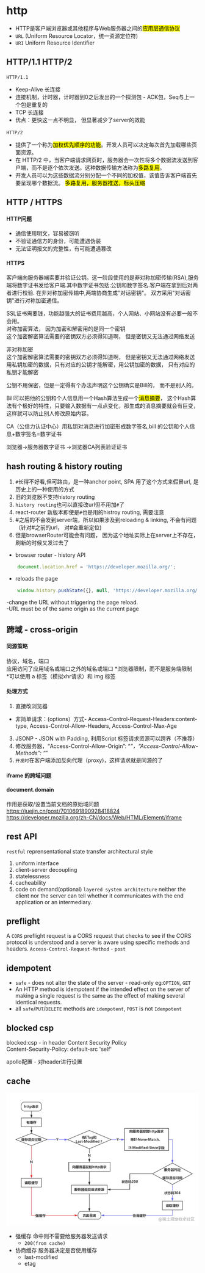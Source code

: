 # http

- HTTP是客户端浏览器或其他程序与Web服务器之间的<mark>应用层通信协议</mark>  
- `URL` (Uniform Resource Locator，统一资源定位符)  
- `URI` Uniform Resource Identifier

## HTTP/1.1 HTTP/2
`HTTP/1.1` <br>
- Keep-Alive 长连接<br>
- 连接机制，计时器，计时器到0之后发出的一个探测包 - ACK包，Seq与上一个包是重复的<br>
- TCP 长连接<br>
- 优点：更快这一点不明显， 但显著减少了server的效能<br>

`HTTP/2` 
- 提供了一个称为<mark>加权优先顺序的功能</mark>。开发人员可以决定每次首先加载哪些页面资源。
- 在 HTTP/2 中，当客户端请求网页时，服务器会一次性将多个数据流发送到客户端，而不是逐个依次发送。这种数据传输方法称为<mark>多路复用</mark>。
- 开发人员可以为这些数据流分别分配一个不同的加权值，该值告诉客户端首先要呈现哪个数据流。
<mark>多路复用，服务器推送，标头压缩</mark>

## HTTP / HTTPS
#### HTTP问题
- 通信使用明文，容易被窃听
- 不验证通信方的身份，可能遭遇伪装
- 无法证明报文的完整性，有可能遭遇篡改  

#### HTTPS
客户端向服务器端索要并验证公钥。这一阶段使用的是非对称加密传输(RSA),服务端将数字证书发给客户端.其中数字证书包括:公钥和数字签名.客户端在拿到后对两者进行校验.
在非对称加密传输中,两端协商生成"对话密钥"。
双方采用"对话密钥"进行对称加密通信。  

SSL证书需要钱，功能越强大的证书费用越高，个人网站、小网站没有必要一般不会用。  
对称加密算法， 因为加密和解密用的是同一个密钥  
这个加密解密算法需要的密钥双方必须得知道啊， 但是密钥又无法通过网络发送  

非对称加密  
这个加密解密算法需要的密钥双方必须得知道啊， 但是密钥又无法通过网络发送  
用私钥加密的数据，只有对应的公钥才能解密，用公钥加密的数据， 只有对应的私钥才能解密  

公钥不用保密，但是一定得有个办法声明这个公钥确实是Bill的， 而不是别人的。  

 Bill可以把他的公钥和个人信息用一个Hash算法生成一个<mark>消息摘要</mark>， 这个Hash算法有个极好的特性，只要输入数据有一点点变化，那生成的消息摘要就会有巨变，这样就可以防止别人修改原始内容。  

CA（公信力认证中心）用私钥对消息进行加密形成数字签名,bill 的公钥和个人信息+数字签名=数字证书  

浏览器->服务器数字证书 ->浏览器CA列表验证证书


## hash routing & history routing
1. `#`长得不好看,但可路由，是一种anchor point, SPA 用了这个方式来假冒url, 是历史上的一种使用的方式  
2. 旧的浏览器不支持history routing
3. `history routing`也可以直接改url但不用加`#`了 
4. react-router 新版本即使是`#`也是用的histroy routing, 需要注意  
5. #之后的不会发到server端，所以如果涉及到reloading & linking, 不会有问题（针对#之前的url， 对#会重新定位) 
6. 但是browserRouter可能会有问题， 因为这个地址实际上在server上不存在，刷新的时候又发过去了  
- browser router - history API

```javascript
    document.location.href = 'https://developer.mozilla.org/';
```
- reloads the page

```javascript
    window.history.pushState({}, null, 'https://developer.mozilla.org/');
```

-change the URL without triggering the page reload.  
-URL must be of the same origin as the current page  


## 跨域 - cross-origin  
#### 同源策略
协议，域名，端口  
应用访问了应用域名或端口之外的域名或端口
*浏览器限制，而不是服务端限制  
*可以使用 a 标签（模拟xhr请求）和 img 标签  

#### 处理方式  
1. 直接改浏览器  
* 非简单请求：(options）方式- Access-Control-Request-Headers:content-type, 
Access-Control-Allow-Headers, Access-Control-Max-Age  
3. JSONP - JSON with Padding, 利用Script 标签请求资源可以跨界（不推荐）  
4. 修改服务器，“Access-Control-Allow-Origin”: “*”，“Access-Control-Allow-Methods”: “*”  
5. `开发时`在客户端添加反向代理（proxy)，这样请求就是同源的了  

#### iframe 的跨域问题  
#### document.domain
作用是获取/设置当前文档的原始域问题  
https://juejin.cn/post/7010691890928418824
https://developer.mozilla.org/zh-CN/docs/Web/HTML/Element/iframe
## rest API
`restful` reprensentational state transfer architectural style
1. uniform interface
2. client-server decoupling
3. statelessness
4. cacheability
5. code on demand(optional)
`layered system architecture` neither the client nor the server can tell whether it communicates with the end application or an intermediary.

## preflight
A `CORS` preflight request is a CORS request that checks to see if the CORS protocol is understood and a server is aware using specific methods and headers.
`Access-Control-Request-Method` - `post`

## idempotent
- `safe` - does not alter the state of the server - read-only eg:`OPTION`, `GET`
- An HTTP method is idempotent if the intended effect on the server of making a single request is the same as the effect of making several identical requests.  
- all `safe`/`PUT`/`DELETE` methods are `idempotent`, `POST` is not `Idempotent`


## blocked csp
blocked:csp  - in header
Content Security Policy  
Content-Security-Policy: default-src 'self'

apollo配置 - 对header进行设置 

## cache
<img src = '../assets/http-cache.awebp'>

- 强缓存
命中则不需要给服务器发送请求
    - `200(from cache)`
- 协商缓存
服务器决定是否使用缓存
    - last-modified
    - etag